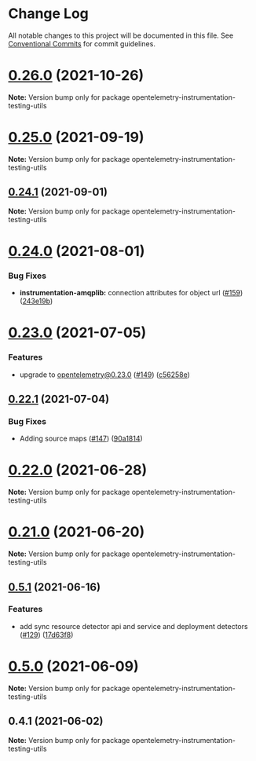 # Change Log

All notable changes to this project will be documented in this file.
See [Conventional Commits](https://conventionalcommits.org) for commit guidelines.

# [0.26.0](https://github.com/aspecto-io/opentelemetry-ext-js/compare/opentelemetry-instrumentation-testing-utils@0.25.0...opentelemetry-instrumentation-testing-utils@0.26.0) (2021-10-26)

**Note:** Version bump only for package opentelemetry-instrumentation-testing-utils





# [0.25.0](https://github.com/aspecto-io/opentelemetry-ext-js/compare/opentelemetry-instrumentation-testing-utils@0.24.1...opentelemetry-instrumentation-testing-utils@0.25.0) (2021-09-19)

**Note:** Version bump only for package opentelemetry-instrumentation-testing-utils





## [0.24.1](https://github.com/aspecto-io/opentelemetry-ext-js/compare/opentelemetry-instrumentation-testing-utils@0.24.0...opentelemetry-instrumentation-testing-utils@0.24.1) (2021-09-01)

**Note:** Version bump only for package opentelemetry-instrumentation-testing-utils





# [0.24.0](https://github.com/aspecto-io/opentelemetry-ext-js/compare/opentelemetry-instrumentation-testing-utils@0.23.0...opentelemetry-instrumentation-testing-utils@0.24.0) (2021-08-01)


### Bug Fixes

* **instrumentation-amqplib:** connection attributes for object url ([#159](https://github.com/aspecto-io/opentelemetry-ext-js/issues/159)) ([243e19b](https://github.com/aspecto-io/opentelemetry-ext-js/commit/243e19bcebb5f95df5b4a68cbf675aa6351ca3fb))





# [0.23.0](https://github.com/aspecto-io/opentelemetry-ext-js/compare/opentelemetry-instrumentation-testing-utils@0.22.1...opentelemetry-instrumentation-testing-utils@0.23.0) (2021-07-05)


### Features

* upgrade to opentelemetry@0.23.0 ([#149](https://github.com/aspecto-io/opentelemetry-ext-js/issues/149)) ([c56258e](https://github.com/aspecto-io/opentelemetry-ext-js/commit/c56258eba8885fa7ac9a2d26e4860c30f33fe513))





## [0.22.1](https://github.com/aspecto-io/opentelemetry-ext-js/compare/opentelemetry-instrumentation-testing-utils@0.22.0...opentelemetry-instrumentation-testing-utils@0.22.1) (2021-07-04)


### Bug Fixes

* Adding source maps ([#147](https://github.com/aspecto-io/opentelemetry-ext-js/issues/147)) ([90a1814](https://github.com/aspecto-io/opentelemetry-ext-js/commit/90a1814f30b1fbc78a10e6f9e2f7acd7d798e53a))





# [0.22.0](https://github.com/aspecto-io/opentelemetry-ext-js/compare/opentelemetry-instrumentation-testing-utils@0.21.0...opentelemetry-instrumentation-testing-utils@0.22.0) (2021-06-28)

**Note:** Version bump only for package opentelemetry-instrumentation-testing-utils





# [0.21.0](https://github.com/aspecto-io/opentelemetry-ext-js/compare/opentelemetry-instrumentation-testing-utils@0.5.1...opentelemetry-instrumentation-testing-utils@0.21.0) (2021-06-20)

**Note:** Version bump only for package opentelemetry-instrumentation-testing-utils





## [0.5.1](https://github.com/aspecto-io/opentelemetry-ext-js/compare/opentelemetry-instrumentation-testing-utils@0.5.0...opentelemetry-instrumentation-testing-utils@0.5.1) (2021-06-16)


### Features

* add sync resource detector api and service and deployment detectors ([#129](https://github.com/aspecto-io/opentelemetry-ext-js/issues/129)) ([17d63f8](https://github.com/aspecto-io/opentelemetry-ext-js/commit/17d63f87e8103fecd9f6f906eed9931e2f5a4aaa))





# [0.5.0](https://github.com/aspecto-io/opentelemetry-ext-js/compare/opentelemetry-instrumentation-testing-utils@0.4.1...opentelemetry-instrumentation-testing-utils@0.5.0) (2021-06-09)

**Note:** Version bump only for package opentelemetry-instrumentation-testing-utils





## 0.4.1 (2021-06-02)

**Note:** Version bump only for package opentelemetry-instrumentation-testing-utils
